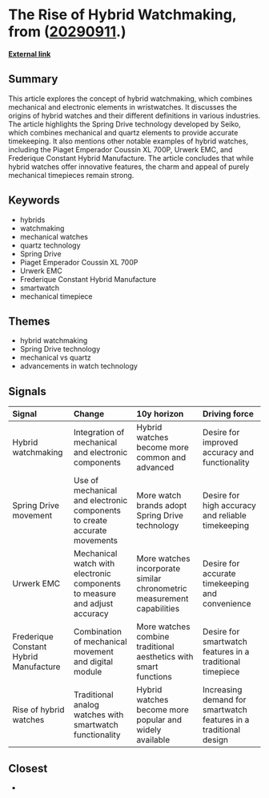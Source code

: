 # __The Rise of Hybrid Watchmaking__, from ([20290911](https://kghosh.substack.com/p/20290911).)

__[External link](http://monochrome-watches.com/a-technical-perspective-defining-and-understanding-hybrid-watches/)__



## Summary

This article explores the concept of hybrid watchmaking, which combines mechanical and electronic elements in wristwatches. It discusses the origins of hybrid watches and their different definitions in various industries. The article highlights the Spring Drive technology developed by Seiko, which combines mechanical and quartz elements to provide accurate timekeeping. It also mentions other notable examples of hybrid watches, including the Piaget Emperador Coussin XL 700P, Urwerk EMC, and Frederique Constant Hybrid Manufacture. The article concludes that while hybrid watches offer innovative features, the charm and appeal of purely mechanical timepieces remain strong.

## Keywords

* hybrids
* watchmaking
* mechanical watches
* quartz technology
* Spring Drive
* Piaget Emperador Coussin XL 700P
* Urwerk EMC
* Frederique Constant Hybrid Manufacture
* smartwatch
* mechanical timepiece

## Themes

* hybrid watchmaking
* Spring Drive technology
* mechanical vs quartz
* advancements in watch technology

## Signals

| Signal                                 | Change                                                                     | 10y horizon                                                            | Driving force                                                     |
|:---------------------------------------|:---------------------------------------------------------------------------|:-----------------------------------------------------------------------|:------------------------------------------------------------------|
| Hybrid watchmaking                     | Integration of mechanical and electronic components                        | Hybrid watches become more common and advanced                         | Desire for improved accuracy and functionality                    |
| Spring Drive movement                  | Use of mechanical and electronic components to create accurate movements   | More watch brands adopt Spring Drive technology                        | Desire for high accuracy and reliable timekeeping                 |
| Urwerk EMC                             | Mechanical watch with electronic components to measure and adjust accuracy | More watches incorporate similar chronometric measurement capabilities | Desire for accurate timekeeping and convenience                   |
| Frederique Constant Hybrid Manufacture | Combination of mechanical movement and digital module                      | More watches combine traditional aesthetics with smart functions       | Desire for smartwatch features in a traditional timepiece         |
| Rise of hybrid watches                 | Traditional analog watches with smartwatch functionality                   | Hybrid watches become more popular and widely available                | Increasing demand for smartwatch features in a traditional design |

## Closest

* 